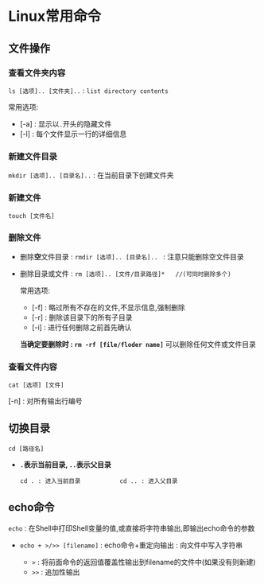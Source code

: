 # Linux常用命令

## 文件操作

### 查看文件夹内容

`ls [选项].. [文件夹]..` : `list directory contents`

常用选项:

* [-a] : 显示以`.`开头的隐藏文件
* [-l] : 每个文件显示一行的详细信息

### 新建文件目录

`mkdir [选项].. [目录名]..` : 在当前目录下创建文件夹

### 新建文件

`touch [文件名]`

### 删除文件

* 删除**空**文件目录 : `rmdir [选项].. [目录名].. ` : 注意只能删除空文件目录

* 删除目录或文件 : `rm [选项].. [文件/目录路径]*   //(可同时删除多个)`

  常用选项:

  * [-f] : 略过所有不存在的文件,不显示信息,强制删除
  * [-r] : 删除该目录下的所有子目录
  * [-i] : 进行任何删除之前首先确认

  **当确定要删除时 : `rm -rf [file/floder name]`** 可以删除任何文件或文件目录

### 查看文件内容

`cat [选项] [文件] `

[-n] : 对所有输出行编号

## 切换目录

`cd [路径名]` 

- **`.`表示当前目录, `..`表示父目录**

  `cd . : 进入当前目录           cd .. : 进入父目录`

## echo命令

`echo` : 在Shell中打印Shell变量的值,或直接将字符串输出,即输出echo命令的参数

* `echo + >/>> [filename]` : echo命令+重定向输出 : 向文件中写入字符串

  * `>` : 将前面命令的返回值覆盖性输出到filename的文件中(如果没有则新建)
  * `>>` : 追加性输出

  